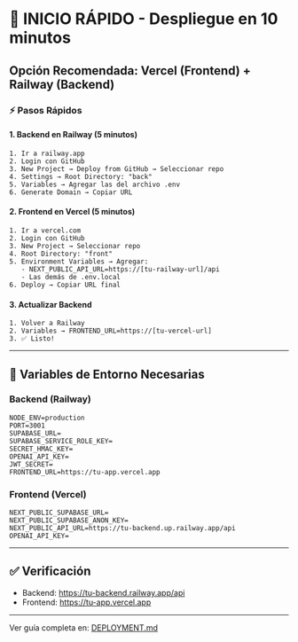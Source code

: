 # 🚀 INICIO RÁPIDO - Despliegue en 10 minutos

## Opción Recomendada: Vercel (Frontend) + Railway (Backend)

### ⚡ Pasos Rápidos

#### 1. Backend en Railway (5 minutos)
```
1. Ir a railway.app
2. Login con GitHub
3. New Project → Deploy from GitHub → Seleccionar repo
4. Settings → Root Directory: "back"
5. Variables → Agregar las del archivo .env
6. Generate Domain → Copiar URL
```

#### 2. Frontend en Vercel (5 minutos)
```
1. Ir a vercel.com
2. Login con GitHub
3. New Project → Seleccionar repo
4. Root Directory: "front"
5. Environment Variables → Agregar:
   - NEXT_PUBLIC_API_URL=https://[tu-railway-url]/api
   - Las demás de .env.local
6. Deploy → Copiar URL final
```

#### 3. Actualizar Backend
```
1. Volver a Railway
2. Variables → FRONTEND_URL=https://[tu-vercel-url]
3. ✅ Listo!
```

---

## 📝 Variables de Entorno Necesarias

### Backend (Railway)
```env
NODE_ENV=production
PORT=3001
SUPABASE_URL=
SUPABASE_SERVICE_ROLE_KEY=
SECRET_HMAC_KEY=
OPENAI_API_KEY=
JWT_SECRET=
FRONTEND_URL=https://tu-app.vercel.app
```

### Frontend (Vercel)
```env
NEXT_PUBLIC_SUPABASE_URL=
NEXT_PUBLIC_SUPABASE_ANON_KEY=
NEXT_PUBLIC_API_URL=https://tu-backend.up.railway.app/api
OPENAI_API_KEY=
```

---

## ✅ Verificación

- Backend: https://tu-backend.railway.app/api
- Frontend: https://tu-app.vercel.app

---

Ver guía completa en: [DEPLOYMENT.md](./DEPLOYMENT.md)
